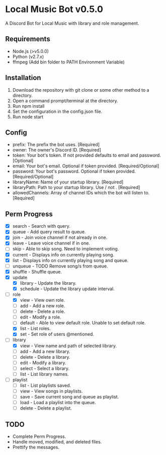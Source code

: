 # Local Music Bot v0.5.0
A Discord Bot for Local Music with library and role management.

## Requirements
- Node.js (>v5.0.0)
- Python (v2.7.x)
- ffmpeg (Add bin folder to PATH Environment Variable)

## Installation
1. Download the repository with git clone or some other method to a directory.
2. Open a command prompt/terminal at the directory.
3. Run npm install
4. Set the configuration in the config.json file.
5. Run node start

## Config
- prefix: The prefix the bot uses. [Required]
- owner: The owner's Discord ID. [Required]
- token: Your bot's token. If not provided defaults to email and password. [Optional]
- email: Your bot's email. Optional if token provided. [Required/Optional]
- password: Your bot's password. Optional if token provided. [Required/Optional]
- libraryName: Name of your startup library. [Required]
- libraryPath: Path to your startup library. Use / not \. [Required]
- allowedChannels: Array of channel IDs which the bot will listen to. [Required]

## Perm Progress
- [x] search - Search with query.
- [x] queue - Add query result to queue.
- [x] join - Join voice channel if not already in one.
- [x] leave - Leave voice channel if in one.
- [ ] skip - Able to skip song. Need to implement voting.
- [x] current - Displays info on currently playing song.
- [x] list - Displays info on currently playing song and queue.
- [ ] unqueue - TODO Remove song/s from queue.
- [x] shuffle - Shuffle queue.
- [x] update
    * [x] library - Update the library.
    * [x] schedule - Update the library update interval.
- [ ] role
    * [x] view - View own role.
    * [ ] add - Add a new role.
    * [ ] delete - Delete a role.
    * [ ] edit - Modify a role.
    * [ ] default - Able to view default role. Unable to set default role.
    * [x] list - List roles.
    * [x] set - Set role of users @mentioned.
- [ ] library
    * [x] view - View name and path of selected library.
    * [ ] add - Add a new library.
    * [ ] delete - Delete a library.
    * [ ] edit - Modify a library.
    * [ ] select - Select a library.
    * [ ] list - List library names.
- [ ] playlist
    * [ ] list - List playlists saved.
    * [ ] view - View songs in playlists.
    * [ ] save - Save current song and queue as playlist.
    * [ ] load - Load a playlist into the queue.
    * [ ] delete - Delete a playlist.

## TODO
- Complete Perm Progress.
- Handle moved, modified, and deleted files.
- Prettify the messages.